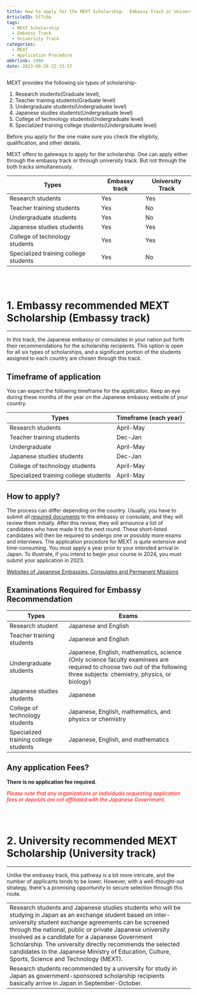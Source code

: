 ```yaml
---
title: How to apply for the MEXT Scholarship-  Embassy Track or University Track
ArticleID: 5f7c0a
tags:
  - MEXT Scholarship
  - Embassy Track
  - University Track
categories:
  - MEXT
  - Application Procedure
abbrlink: 1966
date: 2023-08-26 22:33:57
---
```


MEXT provides the following six types of scholarship-

 1. Research students(Graduate level),
 2. Teacher training students(Graduate level)
 3. Undergraduate students(Undergraduate level)
 4. Japanese studies students(Undergraduate level)
 5. College of technology students(Undergraduate level)
 6. Specialized training college students(Undergraduate level)

Before you apply for the one make sure you check the eligibity, qualification, and other details.

MEXT offers to gateways to apply for the scholarship. One can apply either through the embassy track or through university track. But not through the both tracks simultaneously.



| Types | Embassy track|University Track
|--|--|--|
|Research students  | Yes | Yes 	
|Teacher training students|Yes|No
|Undergraduate students|Yes|No
|Japanese studies students|Yes|Yes
|College of technology students|Yes|Yes
|Specialized training college students|Yes|No

<br><br>

# 1. Embassy recommended MEXT Scholarship (Embassy track)
---

In this track, the Japanese embassy or consulates in your nation put forth their recommendations for the scholarship recipients. This option is open for all six types of scholarships, and a significant portion of the students assigned to each country are chosen through this track.

## Timeframe of application

You can expect the following timeframe for the application. Keep an eye during these months of the year on the Japanese embassy website of your country.

|Types|Timeframe (each year)|
|--|--|
|Research students| April-May|
|Teacher training students|Dec-Jan|
|Undergraduate|April-May|
|Japanese studies students|Dec-Jan|
|College of technology students|April-May|
|Specialized training college students|April-May|


## How to apply?

The process can differ depending on the country. Usually, you have to submit all [required documents](https://arijit-ship.github.io/study-in-japan/posts/MEXT/Documents-required/aa9ebf) to the embassy or consulate, and they will review them initially. After this review, they will announce a list of candidates who have made it to the next round. These short-listed candidates will then be required to undergo one or possibly more exams and interviews. The application procedure for MEXT is quite extensive and time-consuming. You must apply a year prior to your intended arrival in Japan. To illustrate, if you intend to begin your course in 2024, you must submit your application in 2023.

[Websites of Japanese Embassies, Consulates and Permanent Missions](https://www.mofa.go.jp/about/emb_cons/mofaserv.html)

## Examinations Required for Embassy Recommendation

|Types|Exams|
|--|--|
|Research student|Japanese and English|
|Teacher training students|Japanese and English|
|Undergraduate students| Japanese, English, mathematics, science (Only science faculty examinees are required to choose two out of the following three subjects: chemistry, physics, or biology)|
|Japanese studies students|Japanese|
|College of technology students|Japanese, English, mathematics, and physics or chemistry|
|Specialized training college students|Japanese, English, and mathematics|

## Any application Fees?

**There is no application fee required.**



<i style='color: red'>Please note that any organizations or individuals requesting application fees or deposits are not affiliated with the Japanese Government.</i>

<br><br>

# 2. University recommended MEXT Scholarship (University track)
---

Unlike the embassy track, this pathway is a bit more intricate, and the number of applicants tends to be lower. However, with a well-thought-out strategy, there's a promising opportunity to secure selection through this route.

||
|--|
|Research students and Japanese studies students who will be studying in Japan as an exchange student based on inter-university student exchange agreements can be screened through the national, public or private Japanese university involved as a candidate for a Japanese Government Scholarship. The university directly recommends the selected candidates to the Japanese Ministry of Education, Culture, Sports, Science and Technology (MEXT).|
|Research students recommended by a university for study in Japan as government-sponsored scholarship recipients basically arrive in Japan in September-October.|
